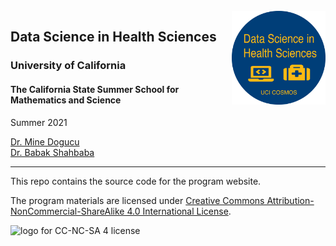 <br>

<img src="week01/img/cosmos-uci-dshs.png" alt="Logo that reads Data Science in Health Sciences, University of California Irvine, COSMOS It has a computer and a medical box icon" width="150" align = "right"/>


## Data Science in Health Sciences
### University of California 
#### The California State Summer School for Mathematics and Science




Summer 2021 

[Dr. Mine Dogucu](https://minedogucu.com)  
[Dr. Babak Shahbaba](https://www.ics.uci.edu/~babaks/)

<hr>

This repo contains the source code for the program website.

The program materials are licensed under [Creative Commons Attribution-NonCommercial-ShareAlike 4.0 International License](http://creativecommons.org/licenses/by-nc-sa/4.0/).

<img src="https://i.creativecommons.org/l/by-nc-sa/4.0/88x31.png" alt="logo for CC-NC-SA 4 license"/>

